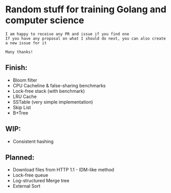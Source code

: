 # Random stuff for training Golang and computer science

```
I am happy to receive any PR and issue if you find one
If you have any proposal on what I should do next, you can also create a new issue for it

Many thanks!
```

## Finish:
- Bloom filter
- CPU Cacheline & false-sharing benchmarks
- Lock-free stack (with benchmark)
- LRU Cache
- SSTable (very simple implementation)
- Skip List
- B+Tree

## WIP:
- Consistent hashing

## Planned:
- Download files from HTTP 1.1 - IDM-like method
- Lock-free queue
- Log-structured Merge tree
- External Sort